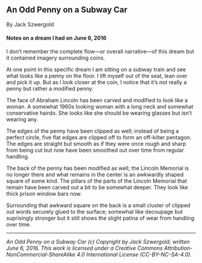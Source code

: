## An Odd Penny on a Subway Car

By Jack Szwergold

#### Notes on a dream I had on June 6, 2016

I don’t remember the complete flow—or overall narrative—of this dream but it contained imagery surrounding coins.

At one point in this specific dream I am sitting on a subway train and see what looks like a penny on the floor. I lift myself out of the seat, lean over and pick it up. But as I look closer at the coin, I notice that it’s not really a penny but rather a modified penny.

The face of Abraham Lincoln has been carved and modified to look like a woman. A somewhat 1960s looking woman with a long neck and somewhat conservative hairdo. She looks like she should be wearing glasses but isn’t wearing any.

The edges of the penny have been clipped as well; instead of being a perfect circle, five flat edges are clipped off to form an off-kilter pentagon. The edges are straight but smooth as if they were once rough and sharp from being cut but now have been smoothed out over time from regular handling.

The back of the penny has been modified as well; the Lincoln Memorial is no longer there and what remains in the center is an awkwardly shaped square of some kind. The pillars of the parts of the Lincoln Memorial that remain have been carved out a bit to be somewhat deeper. They look like thick prison window bars now.

Surrounding that awkward square on the back is a small cluster of clipped out words securely glued to the surface; somewhat like decoupage but suprisingly stronger but it still shows the slight patina of wear from handling over time.

***

*An Odd Penny on a Subway Car (c) Copyright by Jack Szwergold; written June 6, 2016. This work is licensed under a Creative Commons Attribution-NonCommercial-ShareAlike 4.0 International License (CC-BY-NC-SA-4.0).*